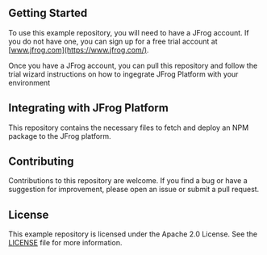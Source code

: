 ## Getting Started

To use this example repository, you will need to have a JFrog account. If you do not have one, you can sign up for a free trial account at [www.jfrog.com](https://www.jfrog.com/).

Once you have a JFrog account, you can pull this repository and follow the trial wizard instructions on how to ingegrate JFrog Platform with your environment


## Integrating with JFrog Platform

This repository contains the necessary files to fetch and deploy an NPM package to the JFrog platform.

## Contributing

Contributions to this repository are welcome. If you find a bug or have a suggestion for improvement, please open an issue or submit a pull request.

## License

This example repository is licensed under the Apache 2.0  License. See the [LICENSE](https://github.com/jfrog/jfrog-npm-trial/blob/main/LICENSE) file for more information.
